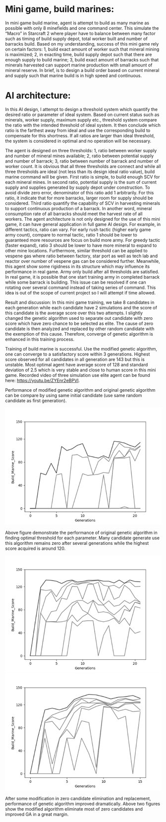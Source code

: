 # Mini game, build marines:

In mini game build marine, agent is attempt to build as many marine as possible with only 8 minefields and one command center. This simulate the “Macro” in Starcraft 2 where player have to balance between many factor such as timing of build supply depot, total worker built and number of barracks build. Based on my understanding, success of this mini game rely on certain factors: 1, build exact amount of worker such that mineral mining is maximized; 2, in exacting time, build supply depot such that there are enough supply to build marine; 3, build exact amount of barracks such that minerals harvested can support marine production with small amount of mineral reserve. In brief, is to design a build order based on current mineral and supply such that marine build is in high speed and continuous.

# AI architecture:

In this AI design, I attempt to design a threshold system which quantify the desired ratio or parameter of ideal system. Based on current status such as minerals, worker supply, maximum supply etc., threshold system compare the ratio with the intended threshold of ideal system. It then conclude which ratio is the farthest away from ideal and use the corresponding build to compensate for this shortness. If all ratios are larger than ideal threshold, the system is considered in optimal and no operation will be necessary.

The agent is designed on three thresholds: 1, ratio between worker supply and number of mineral mines available; 2, ratio between potential supply and number of barrack; 3, ratio between number of barrack and number of worker count. It is obvious that all three thresholds are connect and while all three thresholds are ideal (not less than its design ideal ratio value), build marine command will be given. First ratio is simple, to build enough SCV for each mineral mines. In second ratio, potential supply is the sum of current supply and supplies generated by supply depot under construction. To avoid divide zero error, denominator of this ratio add 1 arbitrarily. For this ratio, it indicate that for more barracks, larger room for supply should be considered. Third ratio quantify the capability of SCV in harvesting minerals to support continuous production of a barrack. In another word, mineral consumption rate of all barracks should meet the harvest rate of all workers.
The agent architecture is not only designed for the use of this mini game, it can have general application in full game AI design. For example, in different tactics, ratio can vary. For early rush tactic (higher early game army count), compare to normal tactic, ratio 1 should be lower to guaranteed more resources are focus on build more army. For greedy tactic (faster expand), ratio 3 should be lower to have more mineral to expand to other mine locations. Furthermore, similar threshold can be applied to vespene gas where ratio between factory, star port as well as tech lab and reactor over number of vespene gas can be considered further. 
Meanwhile, this agent show some rigidness in its structure which may influence its performance in real game. Army only build after all thresholds are satisfied. In real game, it is possible that one start training army in completed barrack while some barrack is building. This issue can be resolved if one can rotating over several command instead of taking series of command. This idea is out of the scope of current project so I will attempt if time allowed.

Result and discussion:
In this mini game training, we take 8 candidates in each generation while each candidate have 2 simulations and the score of this candidate is the average score over this two attempts. I slightly changed the genetic algorithm used to separate out candidate with zero score which have zero chance to be selected as elite. The cause of zero candidate is then analyzed and replaced by other random candidate with the exemption of this cause. Therefore, converge of genetic algorithm is enhanced in this training process.

Training of build marine is successful. Use the modified genetic algorithm, one can converge to a satisfactory score within 3 generations. Highest score observed for all candidates in all generation are 143 but this is unstable. Most optimal agent have average score of 128 and standard deviation of 2.5 which is very stable and close to human score in this mini game. Recorded video of three simulation use elite agent can be found here: https://youtu.be/ZYEnr2eBPVI. 

Performance of modified genetic algorithm and original genetic algorithm can be compare by using same initial candidate (use same random candidate as first generation).

![ScreenShot](https://github.com/deadzombie2333/Starcraft2-my_AI/blob/master/Build_barracks_and_marines_NN_model/Figure_4.png)

Above figure demonstrate the performance of original genetic algorithm in finding optimal threshold for each parameter. Many candidate generate use this algorithm remains zero after several generations while the highest score acquired is around 120.

![ScreenShot](https://github.com/deadzombie2333/Starcraft2-my_AI/blob/master/Build_barracks_and_marines_NN_model/Figure_2.png)
![ScreenShot](https://github.com/deadzombie2333/Starcraft2-my_AI/blob/master/Build_barracks_and_marines_NN_model/Figure_3.png)

After some modification in zero candidate elimination and replacement, performance of genetic algorithm improved dramatically. Above two figures show the modified algorithm eliminate most of zero candidates and improved GA in a great margin.
